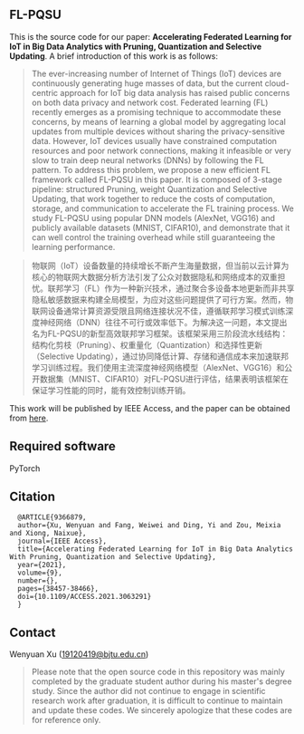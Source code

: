 ## FL-PQSU

This is the source code for our paper: **Accelerating Federated Learning for IoT in Big Data Analytics with Pruning, Quantization and Selective Updating**. A brief introduction of this work is as follows:

> The ever-increasing number of Internet of Things (IoT) devices are continuously generating huge masses of data, but the current cloud-centric approach for IoT big data analysis has raised public
concerns on both data privacy and network cost. Federated learning (FL) recently emerges as a promising technique to accommodate these concerns, by means of learning a global model by aggregating local
updates from multiple devices without sharing the privacy-sensitive data. However, IoT devices usually have constrained computation resources and poor network connections, making it infeasible or very slow
to train deep neural networks (DNNs) by following the FL pattern. To address this problem, we propose a new efficient FL framework called FL-PQSU in this paper. It is composed of 3-stage pipeline: structured
Pruning, weight Quantization and Selective Updating, that work together to reduce the costs of computation, storage, and communication to accelerate the FL training process. We study FL-PQSU using popular DNN
models (AlexNet, VGG16) and publicly available datasets (MNIST, CIFAR10), and demonstrate that it can well control the training overhead while still guaranteeing the learning performance.

> 物联网（IoT）设备数量的持续增长不断产生海量数据，但当前以云计算为核心的物联网大数据分析方法引发了公众对数据隐私和网络成本的双重担忧。联邦学习（FL）作为一种新兴技术，通过聚合多设备本地更新而非共享隐私敏感数据来构建全局模型，为应对这些问题提供了可行方案。然而，物联网设备通常计算资源受限且网络连接状况不佳，遵循联邦学习模式训练深度神经网络（DNN）往往不可行或效率低下。为解决这一问题，本文提出名为FL-PQSU的新型高效联邦学习框架。该框架采用三阶段流水线结构：结构化剪枝（Pruning）、权重量化（Quantization）和选择性更新（Selective Updating），通过协同降低计算、存储和通信成本来加速联邦学习训练过程。我们使用主流深度神经网络模型（AlexNet、VGG16）和公开数据集（MNIST、CIFAR10）对FL-PQSU进行评估，结果表明该框架在保证学习性能的同时，能有效控制训练开销。

This work will be published by IEEE Access, and the paper can be obtained from [here](https://doi.org/10.1109/ACCESS.2021.3063291).

## Required software

PyTorch

## Citation

      @ARTICLE{9366879,
      author={Xu, Wenyuan and Fang, Weiwei and Ding, Yi and Zou, Meixia and Xiong, Naixue},
      journal={IEEE Access}, 
      title={Accelerating Federated Learning for IoT in Big Data Analytics With Pruning, Quantization and Selective Updating}, 
      year={2021},
      volume={9},
      number={},
      pages={38457-38466},
      doi={10.1109/ACCESS.2021.3063291}
	  }

## Contact

Wenyuan Xu (19120419@bjtu.edu.cn)

> Please note that the open source code in this repository was mainly completed by the graduate student author during his master's degree study. Since the author did not continue to engage in scientific research work after graduation, it is difficult to continue to maintain and update these codes. We sincerely apologize that these codes are for reference only.

